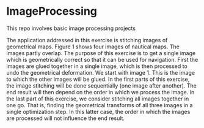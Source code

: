 # ImageProcessing
This repo involves basic image processing projects 

The application addressed in this exercise is stitching images of geometrical maps. Figure 1 shows four images
of nautical maps. The images partly overlap. The purpose of this exercise is to get a single image which is
geometrically correct so that it can be used for navigation. First the images are glued together in a single image,
which is then processed to undo the geometrical deformation. We start with image 1. This is the image to which
the other images will be glued. In the first parts of this exercise, the image stitching will be done sequentially
(one image after another). The end result will then depend on the order in which we process the image. In the
last part of this exercise, we consider stitching all images together in one go. That is, finding the geometrical
transforms of all three images in a single optimization step. In this latter case, the order in which the images are
processed will not influence the end result.

